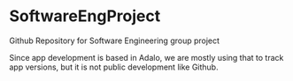 # SoftwareEngProject
Github Repository for Software Engineering group project

Since app development is based in Adalo, we are mostly using that to track app versions, but it is not public development like Github.
